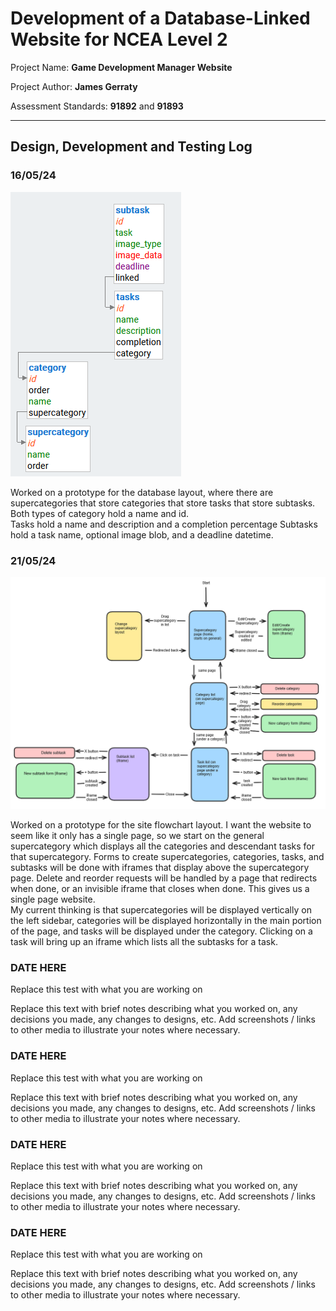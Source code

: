 # Development of a Database-Linked Website for NCEA Level 2

Project Name: **Game Development Manager Website**

Project Author: **James Gerraty**

Assessment Standards: **91892** and **91893**

-------------------------------------------------

## Design, Development and Testing Log

### 16/05/24

![Database prototype](images/dbV1.png)

Worked on a prototype for the database layout, where there are supercategories that store categories that store tasks that store subtasks.\
Both types of category hold a name and id.\
Tasks hold a name and description and a completion percentage
Subtasks hold a task name, optional image blob, and a deadline datetime.

### 21/05/24

![Site flowchart prototype](images/flowV1.png)

Worked on a prototype for the site flowchart layout. I want the website to seem like it only has a single page, so we start on the general supercategory which displays all the categories and descendant tasks for that supercategory. Forms to create supercategories, categories, tasks, and subtasks will be done with iframes that display above the supercategory page. Delete and reorder requests will be handled by a page that redirects when done, or an invisible iframe that closes when done. This gives us a single page website.  
My current thinking is that supercategories will be displayed vertically on the left sidebar, categories will be displayed horizontally in the main portion of the page, and tasks will be displayed under the category. Clicking on a task will bring up an iframe which lists all the subtasks for a task.

### DATE HERE

Replace this test with what you are working on

Replace this text with brief notes describing what you worked on, any decisions you made, any changes to designs, etc. Add screenshots / links to other media to illustrate your notes where necessary.

### DATE HERE

Replace this test with what you are working on

Replace this text with brief notes describing what you worked on, any decisions you made, any changes to designs, etc. Add screenshots / links to other media to illustrate your notes where necessary.

### DATE HERE

Replace this test with what you are working on

Replace this text with brief notes describing what you worked on, any decisions you made, any changes to designs, etc. Add screenshots / links to other media to illustrate your notes where necessary.

### DATE HERE

Replace this test with what you are working on

Replace this text with brief notes describing what you worked on, any decisions you made, any changes to designs, etc. Add screenshots / links to other media to illustrate your notes where necessary.
